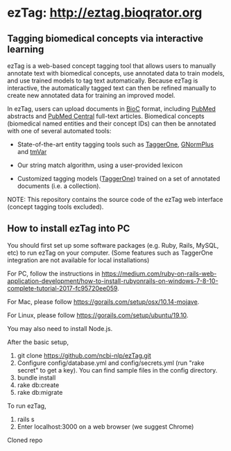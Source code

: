 # ezTag: http://eztag.bioqrator.org
## Tagging biomedical concepts via interactive learning

ezTag is a web-based concept tagging tool that allows users to manually annotate text with biomedical concepts, use annotated data to train models, and use trained models to tag text automatically. Because ezTag is interactive, the automatically tagged text can then be refined manually to create new annotated data for training an improved model.

In ezTag, users can upload documents in [BioC](http://bioc.sourceforge.net/) format, including [PubMed](https://www.ncbi.nlm.nih.gov/pubmed) abstracts and [PubMed Central](https://www.ncbi.nlm.nih.gov/pmc) full-text articles. Biomedical concepts (biomedical named entities and their concept IDs) can then be annotated with one of several automated tools:

- State-of-the-art entity tagging tools such as [TaggerOne](https://www.ncbi.nlm.nih.gov/bionlp/Tools/taggerone), [GNormPlus](https://www.ncbi.nlm.nih.gov/bionlp/Tools/gnormplus) and [tmVar](https://www.ncbi.nlm.nih.gov/bionlp/Tools/tmvar)
- Our string match algorithm, using a user-provided lexicon

- Customized tagging models ([TaggerOne](https://www.ncbi.nlm.nih.gov/bionlp/Tools/taggerone)) trained on a set of annotated documents (i.e. a collection).

NOTE: This repository contains the source code of the ezTag web interface (concept tagging tools excluded).


## How to install ezTag into PC
You should first set up some software packages (e.g. Ruby, Rails, MySQL, etc) to run ezTag on your computer.
(Some features such as TaggerOne integration are not available for local installations)

For PC, follow the instructions in https://medium.com/ruby-on-rails-web-application-development/how-to-install-rubyonrails-on-windows-7-8-10-complete-tutorial-2017-fc95720ee059.

For Mac, please follow https://gorails.com/setup/osx/10.14-mojave.

For Linux, please follow https://gorails.com/setup/ubuntu/19.10.

You may also need to install Node.js.

After the basic setup,

1) git clone https://github.com/ncbi-nlp/ezTag.git
2) Configure config/database.yml and config/secrets.yml (run "rake secret" to get a key). You can find sample files in the config directory.
3) bundle install
4) rake db:create
5) rake db:migrate

To run ezTag,
1) rails s
2) Enter localhost:3000 on a web browser (we suggest Chrome)

Cloned repo
